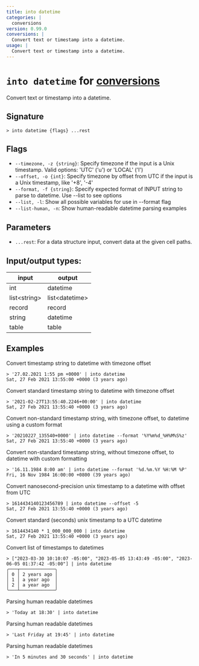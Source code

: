 ```yaml
---
title: into datetime
categories: |
  conversions
version: 0.99.0
conversions: |
  Convert text or timestamp into a datetime.
usage: |
  Convert text or timestamp into a datetime.
---
```

<!-- This file is automatically generated. Please edit the command in https://github.com/nushell/nushell instead. -->

# `into datetime` for [conversions](/commands/categories/conversions.md)

<div class='command-title'>Convert text or timestamp into a datetime.</div>

## Signature

```> into datetime {flags} ...rest```

## Flags

 -  `--timezone, -z {string}`: Specify timezone if the input is a Unix timestamp. Valid options: 'UTC' ('u') or 'LOCAL' ('l')
 -  `--offset, -o {int}`: Specify timezone by offset from UTC if the input is a Unix timestamp, like '+8', '-4'
 -  `--format, -f {string}`: Specify expected format of INPUT string to parse to datetime. Use --list to see options
 -  `--list, -l`: Show all possible variables for use in --format flag
 -  `--list-human, -n`: Show human-readable datetime parsing examples

## Parameters

 -  `...rest`: For a data structure input, convert data at the given cell paths.


## Input/output types:

| input        | output         |
| ------------ | -------------- |
| int          | datetime       |
| list\<string\> | list\<datetime\> |
| record       | record         |
| string       | datetime       |
| table        | table          |
## Examples

Convert timestamp string to datetime with timezone offset
```nu
> '27.02.2021 1:55 pm +0000' | into datetime
Sat, 27 Feb 2021 13:55:00 +0000 (3 years ago)
```

Convert standard timestamp string to datetime with timezone offset
```nu
> '2021-02-27T13:55:40.2246+00:00' | into datetime
Sat, 27 Feb 2021 13:55:40 +0000 (3 years ago)
```

Convert non-standard timestamp string, with timezone offset, to datetime using a custom format
```nu
> '20210227_135540+0000' | into datetime --format '%Y%m%d_%H%M%S%z'
Sat, 27 Feb 2021 13:55:40 +0000 (3 years ago)
```

Convert non-standard timestamp string, without timezone offset, to datetime with custom formatting
```nu
> '16.11.1984 8:00 am' | into datetime --format '%d.%m.%Y %H:%M %P'
Fri, 16 Nov 1984 16:00:00 +0800 (39 years ago)
```

Convert nanosecond-precision unix timestamp to a datetime with offset from UTC
```nu
> 1614434140123456789 | into datetime --offset -5
Sat, 27 Feb 2021 13:55:40 +0000 (3 years ago)
```

Convert standard (seconds) unix timestamp to a UTC datetime
```nu
> 1614434140 * 1_000_000_000 | into datetime
Sat, 27 Feb 2021 13:55:40 +0000 (3 years ago)
```

Convert list of timestamps to datetimes
```nu
> ["2023-03-30 10:10:07 -05:00", "2023-05-05 13:43:49 -05:00", "2023-06-05 01:37:42 -05:00"] | into datetime
╭───┬─────────────╮
│ 0 │ 2 years ago │
│ 1 │ a year ago  │
│ 2 │ a year ago  │
╰───┴─────────────╯

```

Parsing human readable datetimes
```nu
> 'Today at 18:30' | into datetime

```

Parsing human readable datetimes
```nu
> 'Last Friday at 19:45' | into datetime

```

Parsing human readable datetimes
```nu
> 'In 5 minutes and 30 seconds' | into datetime

```
